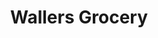 ---
title: "Wallers Grocery"
url: /london-borough-of-islington/wallers-grocery/
shop: convenience
---